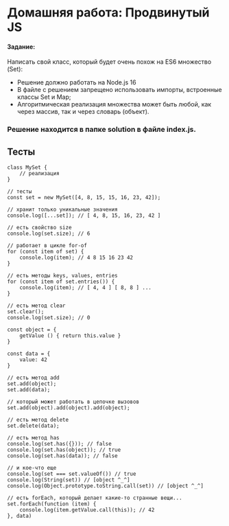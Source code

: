 # Домашняя работа: Продвинутый JS

#### Задание:

Написать свой класс, который будет очень похож на ES6 множество (Set):
- Решение должно работать на Node.js 16
- В файле с решением запрещено использовать импорты, встроенные классы Set и Map;
- Алгоритмическая реализация множества может быть любой, как через массив, так и через словарь (объект).


### Решение находится в папке solution в файле index.js.


## Тесты
```
class MySet {
    // реализация
}

// тесты
const set = new MySet([4, 8, 15, 15, 16, 23, 42]);

// хранит только уникальные значения
console.log([...set]); // [ 4, 8, 15, 16, 23, 42 ]

// есть свойство size
console.log(set.size); // 6

// работает в цикле for-of
for (const item of set) {
    console.log(item); // 4 8 15 16 23 42
}

// есть методы keys, values, entries
for (const item of set.entries()) {
    console.log(item); // [ 4, 4 ] [ 8, 8 ] ...
}

// есть метод clear
set.clear();
console.log(set.size); // 0

const object = {
    getValue () { return this.value }
}

const data = {
    value: 42
}

// есть метод add
set.add(object);
set.add(data);

// который может работать в цепочке вызовов
set.add(object).add(object).add(object);

// есть метод delete
set.delete(data);

// есть метод has
console.log(set.has({})); // false
console.log(set.has(object)); // true
console.log(set.has(data)); // false

// и кое-что еще
console.log(set === set.valueOf()) // true
console.log(String(set)) // [object ^_^]
console.log(Object.prototype.toString.call(set)) // [object ^_^]

// есть forEach, который делает какие-то странные вещи...
set.forEach(function (item) {
    console.log(item.getValue.call(this)); // 42
}, data)
```
